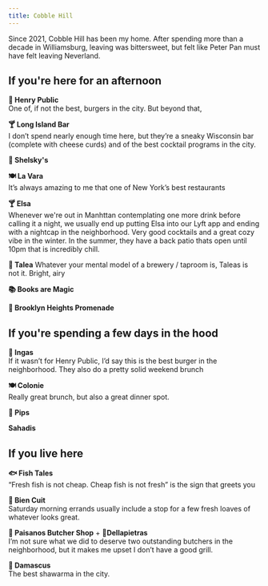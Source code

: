 ```yaml
---
title: Cobble Hill
---
```



Since 2021, Cobble Hill has been my home. After spending more than a decade in Williamsburg, leaving was bittersweet, but felt like Peter Pan must have felt leaving Neverland. 

## If you're here for an afternoon

 **🍔 Henry Public**  
  One of, if not the best, burgers in the city. But beyond that, 

**🍸 Long Island Bar**  
I don’t spend nearly enough time here, but they’re a sneaky Wisconsin bar (complete with cheese curds) and of the best cocktail programs in the city.

 **🥯 Shelsky's**

**🍽️ La Vara**  
It’s always amazing to me that one of New York’s best restaurants 

**🍸 Elsa**  
Whenever we're out in Manhttan contemplating one more drink before calling it a night, we usually end up putting Elsa into our Lyft app and ending with a nightcap in the neighborhood. Very good cocktails and a great cozy vibe in the winter. In the summer, they have a back patio thats open until 10pm that is incredibly chill.


 **🍺 Talea**
 Whatever your mental model of a brewery / taproom is, Taleas is not it. Bright, airy

**📚 Books are Magic**

**🗽 Brooklyn Heights Promenade**




## If you're spending a few days in the hood

**🍔 Ingas**  
If it wasn’t for Henry Public, I’d say this is the best burger in the neighborhood. They also do a pretty solid weekend brunch

**🍽️ Colonie**  
Really great brunch, but also a great dinner spot.

**🥃 Pips**

**Sahadis**

## If you live here

**🐟 Fish Tales**  
“Fresh fish is not cheap. Cheap fish is not fresh” is the sign that greets you

**🥖 Bien Cuit**  
Saturday morning errands usually include a stop for a few fresh loaves of whatever looks great.


**🥩 Paisanos Butcher Shop** + **🥩Dellapietras**  
I’m not sure what we did to deserve two outstanding butchers in the neighborhood, but it makes me upset I don’t have a good grill. 

**🥙 Damascus**  
The best shawarma in the city.





